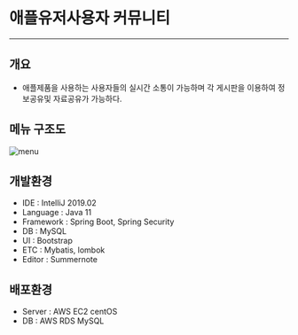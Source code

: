 # 애플유저사용자 커뮤니티

--------------------------------------

## 개요
- 애플제품을 사용하는 사용자들의 실시간 소통이 가능하며 각 게시판을 이용하여 정보공유및 자료공유가 가능하다.

## 메뉴 구조도
![menu](https://user-images.githubusercontent.com/63628253/100708127-1fe16e80-33ef-11eb-8a01-f3972bc0ff10.PNG)


## 개발환경
- IDE : IntelliJ 2019.02
- Language : Java 11
- Framework : Spring Boot, Spring Security
- DB : MySQL
- UI : Bootstrap
- ETC : Mybatis, lombok
- Editor : Summernote

## 배포환경
 - Server : AWS EC2 centOS
 - DB : AWS RDS MySQL
 
